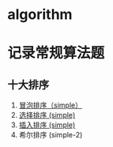 # algorithm

# 记录常规算法题

## 十大排序
1. [冒泡排序（simple）](https://github.com/5201314999/algorithm/blob/master/code/js/bubbleSort.js)
2. [选择排序 (simple)](https://github.com/5201314999/algorithm/blob/master/code/js/selectionSort.js)
3. [插入排序 (simple)](https://github.com/5201314999/algorithm/blob/master/code/js/insertionSort.js)
4. 希尔排序 (simple-2)
